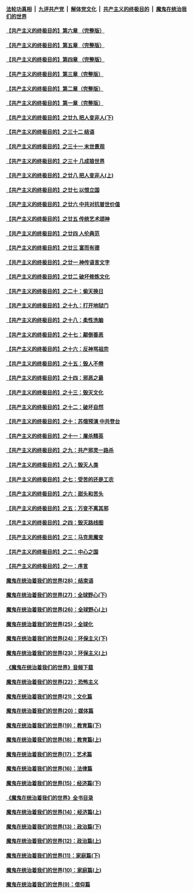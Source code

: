 

####  [法轮功真相](../../../../basic/blob/master/README.md?t=05151301) &nbsp;|&nbsp; [九评共产党](../../../../9ping.md/blob/master/README.md?t=05151301) &nbsp;|&nbsp; [解体党文化](../../../../jtdwh.md/blob/master/README.md?t=05151301)  &nbsp;|&nbsp; [共产主义的终极目的](../../../../gczydzjmd.md/blob/master/README.md?t=05151301) &nbsp;|&nbsp; [魔鬼在统治我们的世界](../../../../mgztzwmdsj.md/blob/master/README.md?t=05151301) 

#### [【共产主义的终极目的】第六章 （完整版）](../pages/nsc422/n11428913.md?t=05151301) 

#### [【共产主义的终极目的】第五章 （完整版）](../pages/nsc422/n11428912.md?t=05151301) 

#### [【共产主义的终极目的】第四章 （完整版）](../pages/nsc422/n11428907.md?t=05151301) 

#### [【共产主义的终极目的】第三章（完整版）](../pages/nsc422/n11428848.md?t=05151301) 

#### [【共产主义的终极目的】第二章（完整版）](../pages/nsc422/n11428831.md?t=05151301) 

#### [【共产主义的终极目的】第一章（完整版）](../pages/nsc422/n11417651.md?t=05151301) 

#### [【共产主义的终极目的】之廿九 把人变非人(下)](../pages/nsc422/n11344140.md?t=05151301) 

#### [【共产主义的终极目的】之三十二 结语](../pages/nsc422/n11360535.md?t=05151301) 

#### [【共产主义的终极目的】之三十一 末世景观](../pages/nsc422/n11351129.md?t=05151301) 

#### [【共产主义的终极目的】之三十 几成狼世界](../pages/nsc422/n11348280.md?t=05151301) 

#### [【共产主义的终极目的】之廿八 把人变非人(上)](../pages/nsc422/n11340492.md?t=05151301) 

#### [【共产主义的终极目的】之廿七 以恨立国](../pages/nsc422/n11336944.md?t=05151301) 

#### [【共产主义的终极目的】之廿六 中共对抗普世价值](../pages/nsc422/n11324785.md?t=05151301) 

#### [【共产主义的终极目的】之廿五 传统艺术颂神](../pages/nsc422/n11296396.md?t=05151301) 

#### [【共产主义的终极目的】之廿四 人伦典范](../pages/nsc422/n11296397.md?t=05151301) 

#### [【共产主义的终极目的】之廿三 富而有德](../pages/nsc422/n11283598.md?t=05151301) 

#### [【共产主义的终极目的】之廿一 神传语言文字](../pages/nsc422/n11263265.md?t=05151301) 

#### [【共产主义的终极目的】之廿二 破坏修炼文化](../pages/nsc422/n11245728.md?t=05151301) 

#### [【共产主义的终极目的】之二十：偷天换日](../pages/nsc422/n11238846.md?t=05151301) 

#### [【共产主义的终极目的】之十九：打开地狱门](../pages/nsc422/n11206376.md?t=05151301) 

#### [【共产主义的终极目的】之十八：柔性洗脑](../pages/nsc422/n11199994.md?t=05151301) 

#### [【共产主义的终极目的】之十七：颠倒善恶](../pages/nsc422/n11179782.md?t=05151301) 

#### [【共产主义的终极目的】之十六：反神骂祖宗](../pages/nsc422/n11166798.md?t=05151301) 

#### [【共产主义的终极目的】之十五：毁人不倦](../pages/nsc422/n11166792.md?t=05151301) 

#### [【共产主义的终极目的】之十四：邪恶之最](../pages/nsc422/n11150249.md?t=05151301) 

#### [【共产主义的终极目的】之十三：毁灭文化](../pages/nsc422/n11135227.md?t=05151301) 

#### [【共产主义的终极目的】之十二：破坏自然](../pages/nsc422/n11135214.md?t=05151301) 

#### [【共产主义的终极目的】之十：苏俄预演 中共登台](../pages/nsc422/n11118424.md?t=05151301) 

#### [【共产主义的终极目的】之十一：屠杀精英](../pages/nsc422/n11118442.md?t=05151301) 

#### [【共产主义的终极目的】之九：共产邪灵一路杀](../pages/nsc422/n11114139.md?t=05151301) 

#### [【共产主义的终极目的】之八：毁灭人类](../pages/nsc422/n11108503.md?t=05151301) 

#### [【共产主义的终极目的】之七：受苦的还是工农](../pages/nsc422/n11101809.md?t=05151301) 

#### [【共产主义的终极目的】之六：甜头和苦头](../pages/nsc422/n11096971.md?t=05151301) 

#### [【共产主义的终极目的】之五：万变不离其邪](../pages/nsc422/n11091285.md?t=05151301) 

#### [【共产主义的终极目的】之四：毁灭路线图](../pages/nsc422/n11086284.md?t=05151301) 

#### [【共产主义的终极目的】之三：马克思魔变](../pages/nsc422/n11061941.md?t=05151301) 

#### [【共产主义的终极目的】之二：中心之国](../pages/nsc422/n11047728.md?t=05151301) 

#### [【共产主义的终极目的】之一：序言](../pages/nsc422/n11086077.md?t=05151301) 

#### [魔鬼在统治着我们的世界(28)：结束语](../pages/nsc422/n10936246.md?t=05151301) 

#### [魔鬼在统治着我们的世界(27)：全球野心(下)](../pages/nsc422/n10928319.md?t=05151301) 

#### [魔鬼在统治着我们的世界(26)：全球野心(上)](../pages/nsc422/n10900318.md?t=05151301) 

#### [魔鬼在统治着我们的世界(25)：全球化](../pages/nsc422/n10788205.md?t=05151301) 

#### [魔鬼在统治着我们的世界(24)：环保主义(下)](../pages/nsc422/n10695307.md?t=05151301) 

#### [魔鬼在统治着我们的世界(23)：环保主义(上)](../pages/nsc422/n10688613.md?t=05151301) 

#### [《魔鬼在统治着我们的世界》音频下载](../pages/nsc422/n10635553.md?t=05151301) 

#### [魔鬼在统治着我们的世界(22)：恐怖主义](../pages/nsc422/n10614727.md?t=05151301) 

#### [魔鬼在统治着我们的世界(21)：文化篇](../pages/nsc422/n10597706.md?t=05151301) 

#### [魔鬼在统治着我们的世界(20)：媒体篇](../pages/nsc422/n10586579.md?t=05151301) 

#### [魔鬼在统治着我们的世界(19)：教育篇(下)](../pages/nsc422/n10564808.md?t=05151301) 

#### [魔鬼在统治着我们的世界(18)：教育篇(上)](../pages/nsc422/n10526970.md?t=05151301) 

#### [魔鬼在统治着我们的世界(17)：艺术篇](../pages/nsc422/n10499093.md?t=05151301) 

#### [魔鬼在统治着我们的世界(16)：法律篇](../pages/nsc422/n10485969.md?t=05151301) 

#### [魔鬼在统治着我们的世界(15)：经济篇(下)](../pages/nsc422/n10469975.md?t=05151301) 

#### [《魔鬼在统治着我们的世界》全书目录](../pages/nsc422/n10464261.md?t=05151301) 

#### [魔鬼在统治着我们的世界(14)：经济篇(上)](../pages/nsc422/n10457370.md?t=05151301) 

#### [魔鬼在统治着我们的世界(13)：政治篇(下)](../pages/nsc422/n10448270.md?t=05151301) 

#### [魔鬼在统治着我们的世界(12)：政治篇(上)](../pages/nsc422/n10444576.md?t=05151301) 

#### [魔鬼在统治着我们的世界(11)：家庭篇(下)](../pages/nsc422/n10440961.md?t=05151301) 

#### [魔鬼在统治着我们的世界(10)：家庭篇(上)](../pages/nsc422/n10435448.md?t=05151301) 

#### [魔鬼在统治着我们的世界(9)：信仰篇](../pages/nsc422/n10432159.md?t=05151301) 

